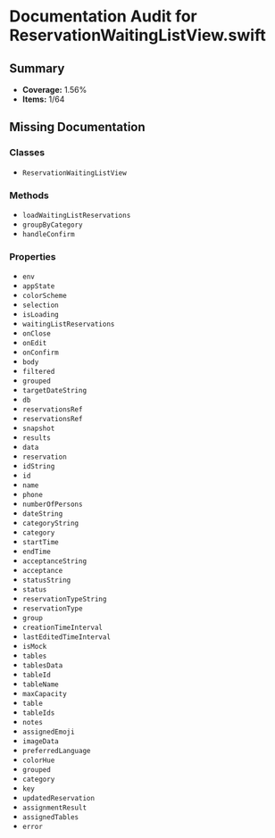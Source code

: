 # Documentation Audit for ReservationWaitingListView.swift

## Summary

- **Coverage:** 1.56%
- **Items:** 1/64

## Missing Documentation

### Classes
- `ReservationWaitingListView`

### Methods
- `loadWaitingListReservations`
- `groupByCategory`
- `handleConfirm`

### Properties
- `env`
- `appState`
- `colorScheme`
- `selection`
- `isLoading`
- `waitingListReservations`
- `onClose`
- `onEdit`
- `onConfirm`
- `body`
- `filtered`
- `grouped`
- `targetDateString`
- `db`
- `reservationsRef`
- `reservationsRef`
- `snapshot`
- `results`
- `data`
- `reservation`
- `idString`
- `id`
- `name`
- `phone`
- `numberOfPersons`
- `dateString`
- `categoryString`
- `category`
- `startTime`
- `endTime`
- `acceptanceString`
- `acceptance`
- `statusString`
- `status`
- `reservationTypeString`
- `reservationType`
- `group`
- `creationTimeInterval`
- `lastEditedTimeInterval`
- `isMock`
- `tables`
- `tablesData`
- `tableId`
- `tableName`
- `maxCapacity`
- `table`
- `tableIds`
- `notes`
- `assignedEmoji`
- `imageData`
- `preferredLanguage`
- `colorHue`
- `grouped`
- `category`
- `key`
- `updatedReservation`
- `assignmentResult`
- `assignedTables`
- `error`
